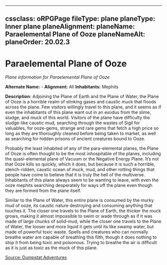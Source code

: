 
---
cssclass: oRPGPage
fileType: plane
planeType: Inner plane
planeAlignment: 
planeName: Paraelemental Plane of Ooze
planeNameAlt: 
planeOrder: 20.02.3
---
# Paraelemental Plane of Ooze
*Plane information for Paraelemental Plane of Ooze*

**Alternate Name:**  - 
**Alignment:** All 
**Inhabitants:** Mephits

**Description:** Adjoining the Plane of Earth and the Plane of Water, the Plane of Ooze is a horrible realm of stinking gases and caustic muck that floods across the plane. Few visitors willingly travel to this plane, and it seems as if even the inhabitants of this plane want out in an exodus from the slime, sludge, and muck of this world. Visitors of the plane have difficulty the sludge-like caustic mud, searching through the wastes of Sigil for valuables, for ooze-gems, strange and rare gems that fetch a high price so long as they are thoroughly cleaned before being taken to market, as well as searching for hidden prisons of ancient creatures bound to Ooze.

Probably the least inhabited of any of the para-elemental planes, the Plane of Ooze is often thought to be the most inhospitable of the planes, including the quasi-elemental plane of Vacuum or the Negative Energy Plane. It’s not that Ooze kills so quickly, which it does, but because it is such a horrible, stench-ridden, caustic ocean of muck, mud, and other rotting things that people have come to believe that it is truly the hell of the multiverse. Inhabitants of this plane always seem to be wanting to leave, with even the ooze mephits searching desperately for ways off the plane even though they are formed from the plane itself.

Similar to the Plane of Water, this entire plane is consumed by the murky mud of ooze, its caustic nature destroying and consuming anything that touches it. The closer one travels to the Plane of Earth, the thicker the muck grows, making it almost impossible to swim or wade through as if it was made of large chunks of solid-mud, while the closer one travels to the Plane of Water, the looser and more liquid it gets until its like swamp water, but made of powerful toxic waste. Spells and creatures who can normally breathe water are capable of breathing this filth, though it does nothing to stop it from being toxic and poisonous. Trying to breathe the air is difficult as it is just as toxic as the muck of this plane.

[Source: Dumpstat Adventures](https://dumpstatadventures.com/the-gm-is-always-right/the-planes-para-elemental-planes)
